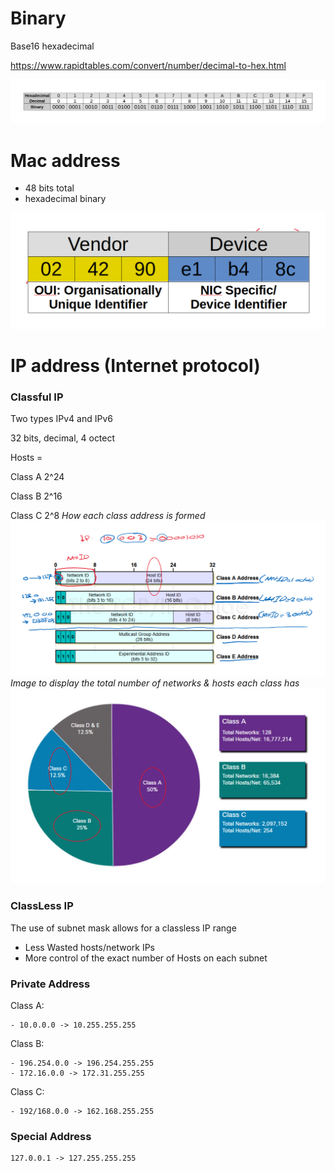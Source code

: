 # Binary

Base16 hexadecimal

https://www.rapidtables.com/convert/number/decimal-to-hex.html

![img.png](img.png)

# Mac address

* 48 bits total
* hexadecimal binary

![img_1.png](img_1.png)

# IP address (Internet protocol)

### Classful IP

Two types IPv4 and IPv6

32 bits, decimal, 4 octect

Hosts =

Class A 2^24

Class B 2^16

Class C 2^8
*How each class address is formed*
![img_2.png](img_2.png)
*Image to display the total number of networks & hosts  each class has* 
![img_3.png](img_3.png)

### ClassLess IP 

The use of subnet mask allows for a classless IP range
- Less Wasted hosts/network IPs 
- More control of the exact number of Hosts on each subnet

### Private Address
Class A:

    - 10.0.0.0 -> 10.255.255.255 
Class B:

    - 196.254.0.0 -> 196.254.255.255
    - 172.16.0.0 -> 172.31.255.255
Class C:

    - 192/168.0.0 -> 162.168.255.255
### Special Address

    127.0.0.1 -> 127.255.255.255
